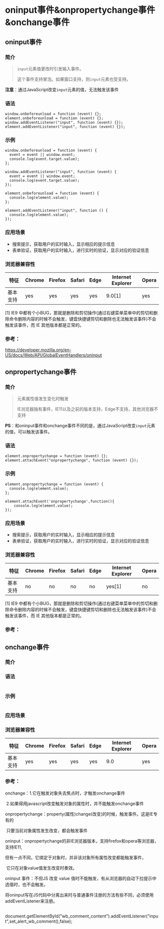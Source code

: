 # oninput事件&onpropertychange事件&onchange事件

## oninput事件

### 简介

> `input`元素值更改时引发输入事件。 
>
> 这个事件支持冒泡。如果窗口支持，则`input`元素也受支持。



**注意**：通过JavaScript改变`input`元素的值，无法触发该事件



### 语法

```
window.onbeforeunload = function (event) {};
element.onbeforeunload = function (event) {};
window.addEventListener("input", function (event) {});
element.addEventListener("input", function (event) {});
```



### 示例

```
window.onbeforeunload = function (event) {
  event = event || window.event;
  console.log(event.target.value);
};

window.addEventListener("input", function (event) {
  event = event || window.event;
  console.log(event.target.value);
});

element.onbeforeunload = function (event) {
  console.log(element.value);
};

element.addEventListener("input", function () {
  console.log(element.value);
});
```

### 应用场景

- 搜索提示，获取用户的实时输入，显示相应的提示信息
- 表单验证，获取用户的实时输入，进行实时的验证，显示对应的验证信息

### 浏览器兼容性

| 特征     | Chrome | Firefox | Safari | Edge | Internet Explorer | Opera |
| -------- | ------ | ------- | ------ | ---- | ----------------- | ----- |
| 基本支持 | yes    | yes     | yes    | yes  | 9.0[1]            | yes   |

[1] IE9 中都有个小BUG，那就是删除和剪切操作(通过右键菜单菜单中的剪切和删除命令删除内容的时候不会触发，键盘快捷键剪切和删除也无法触发该事件)不会触发该事件，而 IE 其他版本都是正常的。 

### 参考：

https://developer.mozilla.org/en-US/docs/Web/API/GlobalEventHandlers/oninput

## onpropertychange事件

### 简介

> 元素属性值发生变化时触发
>
> IE浏览器独有事件，IE11以及之前的版本支持，Edge不支持，其他浏览器不支持



**PS**：和oninput事件和onchange事件不同的是，通过JavaScript改变`input`元素的值，可以触发该事件。

### 语法

```
element.onpropertychange = function (event) {};
element.attachEvent("onpropertychange", function (event) {});
```



### 示例

```
element.onpropertychange = function (event) {
  console.log(element.value);
};

element.attachEvent('onpropertychange',function(){    
	console.log(element.value);     
});
```

### 应用场景

- 搜索提示，获取用户的实时输入，显示相应的提示信息
- 表单验证，获取用户的实时输入，进行实时的验证，显示对应的验证信息

### 浏览器兼容性

| 特征     | Chrome | Firefox | Safari | Edge | Internet Explorer | Opera |
| -------- | ------ | ------- | ------ | ---- | ----------------- | ----- |
| 基本支持 | no     | no      | no     | no   | yes[1]            | no    |

[1] IE9 中都有个小BUG，那就是删除和剪切操作(通过右键菜单菜单中的剪切和删除命令删除内容的时候不会触发，键盘快捷键剪切和删除也无法触发该事件)不会触发该事件，而 IE 其他版本都是正常的。

### 参考：



## onchange事件

### 简介

> 



### 语法

```

```



### 示例

```

```

### 应用场景



### 浏览器兼容性

| 特征     | Chrome | Firefox | Safari | Edge | Internet Explorer | Opera |
| -------- | ------ | ------- | ------ | ---- | ----------------- | ----- |
| 基本支持 | yes    | yes     | yes    | yes  | 9.0               | yes   |

### 参考：





onchange：1.它在触发对象失去焦点时，才触发onchange事件

​                      2.如果得用javascript改变触发对象的属性时，并不能触发onchange事件

onpropertychange：property(属性)change(改变)的时候，触发事件。这是IE专有的

​                                    只要当前对象属性发生改变，都会触发事件

oninput：onpropertychange的非IE浏览器版本，支持firefox和opera等浏览器，支持IE11,

​                 但有一点不同，它绑定于对象时，并非该对象所有属性改变都能触发事件，

​                 它只在对象value值发生改变时奏效。

oninput 事件：不但JS 改变 value 值时不能触发，有从浏览器的自动下拉提示中选值时，也不会触发。

​                          将oninput写在JS代码中分离出来时与普通事件注册的方法有些不同，必须使用addEventListener来注册。

​                         document.getElementById("wb_comment_content").addEventListener("input",set_alert_wb_comment(),false);





